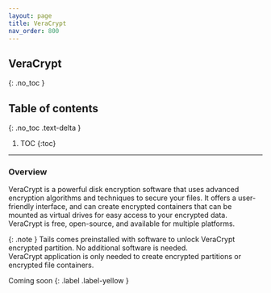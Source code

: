 ```yaml
---
layout: page
title: VeraCrypt
nav_order: 800
---
```


## VeraCrypt
{: .no_toc }

## Table of contents
{: .no_toc .text-delta }

1. TOC
{:toc}

---
### Overview

VeraCrypt is a powerful disk encryption software that uses advanced encryption algorithms and techniques to secure your files.
It offers a user-friendly interface, and can create encrypted containers that can be mounted as virtual drives for easy access to your encrypted data.
VeraCrypt is free, open-source, and available for multiple platforms.

{: .note }
Tails comes preinstalled with software to unlock VeraCrypt encrypted partition. No additional software is needed.<br>
VeraCrypt application is only needed to create encrypted partitions or encrypted file containers.

Coming soon
{: .label .label-yellow }